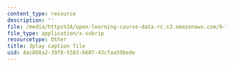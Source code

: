 ```yaml
---
content_type: resource
description: ''
file: /media/https%3A/open-learning-course-data-rc.s3.amazonaws.com/9-14-brain-structure-and-its-origins-spring-2014/4ac868a239f85583b60743cfaa59bede_555118.vtt
file_type: application/x-subrip
resourcetype: Other
title: 3play caption file
uid: 4ac868a2-39f8-5583-b607-43cfaa59bede
---
```

